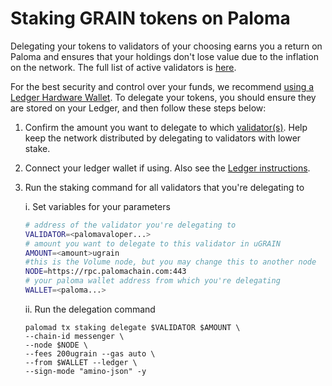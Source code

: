 # Staking GRAIN tokens on Paloma

Delegating your tokens to validators of your choosing earns you a return on Paloma and ensures that your holdings don't lose value due to the inflation on the network. The full list of active validators is [here](https://paloma.explorers.guru/validators).

For the best security and control over your funds, we recommend [using a Ledger Hardware Wallet](./paloma-ledger.md). To delegate your tokens, you should ensure they are stored on your Ledger, and then follow these steps below: 

1. Confirm the amount you want to delegate to which [validator(s)](https://paloma.explorers.guru/validators). Help keep the network distributed by delegating to validators with lower stake.
2. Connect your ledger wallet if using. Also see the [Ledger instructions](./paloma-ledger.md).
3. Run the staking command for all validators that you're delegating to 
    
    i. Set variables for your parameters
    ```sh
    # address of the validator you're delegating to
    VALIDATOR=<palomavaloper...>  
    # amount you want to delegate to this validator in uGRAIN
    AMOUNT=<amount>ugrain 
    #this is the Volume node, but you may change this to another node
    NODE=https://rpc.palomachain.com:443 
    # your paloma wallet address from which you're delegating
    WALLET=<paloma...> 
    ```
    ii. Run the delegation command
    ```
    palomad tx staking delegate $VALIDATOR $AMOUNT \
    --chain-id messenger \
    --node $NODE \
    --fees 200ugrain --gas auto \
    --from $WALLET --ledger \
    --sign-mode "amino-json" -y
    ```